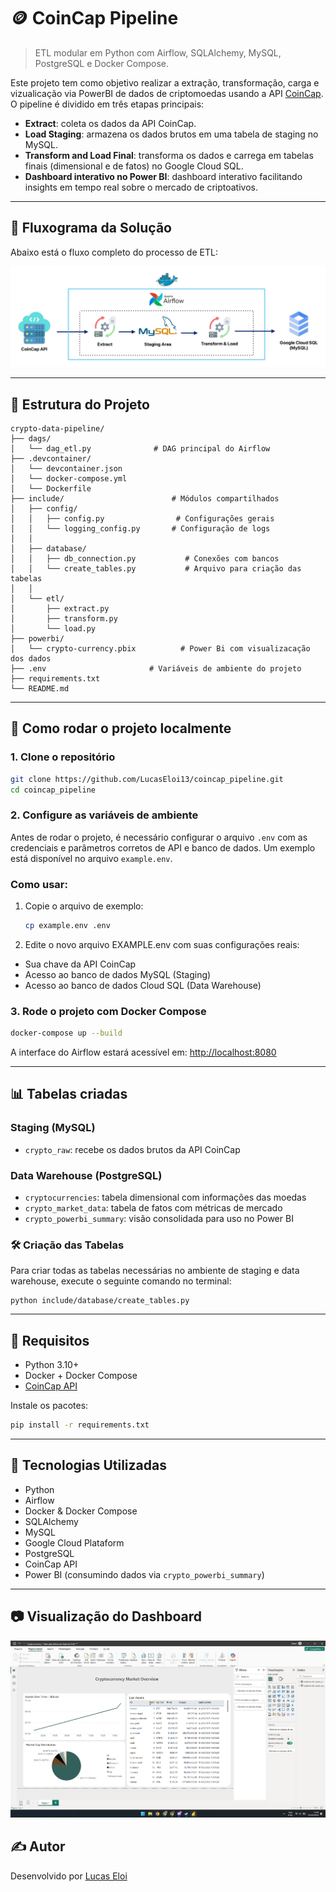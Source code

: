 # 🪙 CoinCap Pipeline

> ETL modular em Python com Airflow, SQLAlchemy, MySQL, PostgreSQL e Docker Compose.

Este projeto tem como objetivo realizar a extração, transformação, carga e vizualicação via PowerBI de dados de criptomoedas usando a API [CoinCap](https://docs.coincap.io/). O pipeline é dividido em três etapas principais:

- **Extract**: coleta os dados da API CoinCap.
- **Load Staging**: armazena os dados brutos em uma tabela de staging no MySQL.
- **Transform and Load Final**: transforma os dados e carrega em tabelas finais (dimensional e de fatos) no Google Cloud SQL.
- **Dashboard interativo no Power BI**: dashboard interativo facilitando insights em tempo real sobre o mercado de criptoativos.

---

## 🔁 Fluxograma da Solução

Abaixo está o fluxo completo do processo de ETL:

![Fluxo do projeto](images/pipelinefluxo.jpg)

---

## 🧱 Estrutura do Projeto

```
crypto-data-pipeline/
├── dags/
│   └── dag_etl.py              # DAG principal do Airflow
├── .devcontainer/
│   └── devcontainer.json
│   └── docker-compose.yml 
│   └── Dockerfile   
├── include/                        # Módulos compartilhados
│   ├── config/
│   │   ├── config.py                # Configurações gerais
│   │   └── logging_config.py       # Configuração de logs
│   │
│   ├── database/
│   │   ├── db_connection.py           # Conexões com bancos
│   │   └── create_tables.py           # Arquivo para criação das tabelas
│   │
│   └── etl/
│       ├── extract.py
│       ├── transform.py
│       └── load.py
├── powerbi/
│   └── crypto-currency.pbix          # Power Bi com visualizacação dos dados   
├── .env                       # Variáveis de ambiente do projeto
├── requirements.txt
└── README.md
```

---

## 🚀 Como rodar o projeto localmente

### 1. Clone o repositório

```bash
git clone https://github.com/LucasEloi13/coincap_pipeline.git
cd coincap_pipeline
```

### 2. Configure as variáveis de ambiente

Antes de rodar o projeto, é necessário configurar o arquivo `.env` com as credenciais e parâmetros corretos de API e banco de dados. Um exemplo está disponível no arquivo `example.env`.

### Como usar:
1. Copie o arquivo de exemplo:
   ```bash
   cp example.env .env
   ```
2. Edite o novo arquivo EXAMPLE.env com suas configurações reais:
- Sua chave da API CoinCap
- Acesso ao banco de dados MySQL (Staging)
- Acesso ao banco de dados Cloud SQL (Data Warehouse)

### 3. Rode o projeto com Docker Compose

```bash
docker-compose up --build
```

A interface do Airflow estará acessível em: [http://localhost:8080](http://localhost:8080)  

---

## 📊 Tabelas criadas

### Staging (MySQL)

- `crypto_raw`: recebe os dados brutos da API CoinCap

### Data Warehouse (PostgreSQL)

- `cryptocurrencies`: tabela dimensional com informações das moedas
- `crypto_market_data`: tabela de fatos com métricas de mercado
- `crypto_powerbi_summary`: visão consolidada para uso no Power BI

### 🛠️ Criação das Tabelas
Para criar todas as tabelas necessárias no ambiente de staging e data warehouse, execute o seguinte comando no terminal:

```
python include/database/create_tables.py
```

---

## 📌 Requisitos

- Python 3.10+
- Docker + Docker Compose
- [CoinCap API](https://docs.coincap.io/)

Instale os pacotes:

```bash
pip install -r requirements.txt
```

---

## 🧠 Tecnologias Utilizadas

- Python
- Airflow
- Docker & Docker Compose
- SQLAlchemy
- MySQL
- Google Cloud Plataform
- PostgreSQL
- CoinCap API
- Power BI (consumindo dados via `crypto_powerbi_summary`)

---

## 📷 Visualização do Dashboard

![Dashboard](images/dashboard-print.png)

## ✍️ Autor

Desenvolvido por [Lucas Eloi]([https://github.com/LucasEloi13](https://www.linkedin.com/in/lucaseloi1/))
